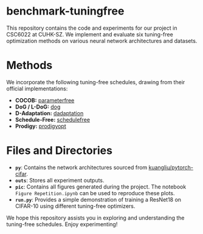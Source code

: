 # benchmark-tuningfree
This repository contains the code and experiments for our project in CSC6022 at CUHK-SZ. We implement and evaluate six tuning-free optimization methods on various neural network architectures and datasets.

# Methods
We incorporate the following tuning-free schedules, drawing from their official implementations:

- **COCOB:** [parameterfree](https://github.com/bremen79/parameterfree)  
- **DoG / L-DoG:** [dog](https://github.com/formll/dog)  
- **D-Adaptation:** [dadaptation](https://github.com/facebookresearch/dadaptation)  
- **Schedule-Free:** [schedulefree](https://github.com/facebookresearch/schedule_free)  
- **Prodigy:** [prodigyopt](https://github.com/konstmish/prodigy)

# Files and Directories
- **`py`**: Contains the network architectures sourced from [kuangliu/pytorch-cifar](https://github.com/kuangliu/pytorch-cifar).  
- **`outs`**: Stores all experiment outputs.  
- **`pic`**: Contains all figures generated during the project. The notebook `Figure Repetition.ipynb` can be used to reproduce these plots.  
- **`run.py`**: Provides a simple demonstration of training a ResNet18 on CIFAR-10 using different tuning-free optimizers.

We hope this repository assists you in exploring and understanding the tuning-free schedules. Enjoy experimenting!
